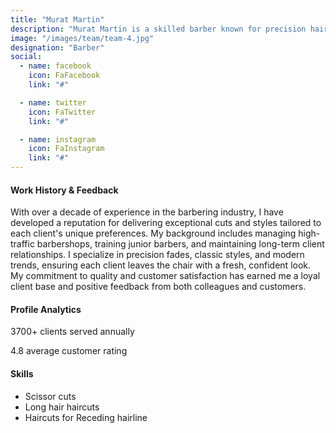 ```yaml
---
title: "Murat Martin"
description: "Murat Martin is a skilled barber known for precision haircuts, modern styles, and personalized service at Father and Son Barber Shop in Lorton, Virginia."
image: "/images/team/team-4.jpg"
designation: "Barber"
social:
  - name: facebook
    icon: FaFacebook
    link: "#"

  - name: twitter
    icon: FaTwitter
    link: "#"

  - name: instagram
    icon: FaInstagram
    link: "#"
---
```


#### Work History & Feedback

With over a decade of experience in the barbering industry, I have developed a reputation for delivering exceptional cuts and styles tailored to each client's unique preferences. My background includes managing high-traffic barbershops, training junior barbers, and maintaining long-term client relationships. I specialize in precision fades, classic styles, and modern trends, ensuring each client leaves the chair with a fresh, confident look. My commitment to quality and customer satisfaction has earned me a loyal client base and positive feedback from both colleagues and customers.

#### Profile Analytics

3700+ clients served annually

4.8 average customer rating

#### Skills

- Scissor cuts
- Long hair haircuts
- Haircuts for Receding hairline
